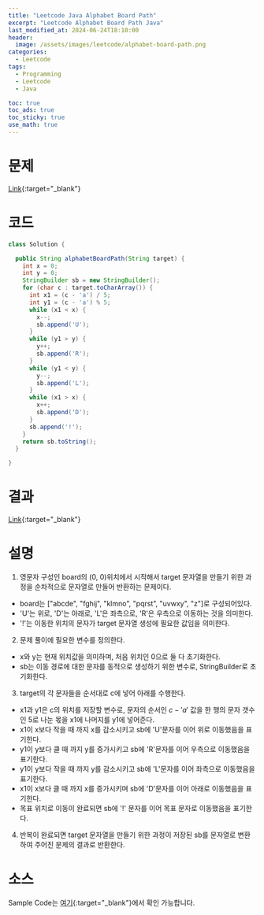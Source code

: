 ```yaml
---
title: "Leetcode Java Alphabet Board Path"
excerpt: "Leetcode Alphabet Board Path Java"
last_modified_at: 2024-06-24T18:10:00
header:
  image: /assets/images/leetcode/alphabet-board-path.png
categories:
  - Leetcode
tags:
  - Programming
  - Leetcode
  - Java

toc: true
toc_ads: true
toc_sticky: true
use_math: true
---
```

# 문제
[Link](https://leetcode.com/problems/alphabet-board-path/){:target="_blank"}

# 코드
```java
class Solution {

  public String alphabetBoardPath(String target) {
    int x = 0;
    int y = 0;
    StringBuilder sb = new StringBuilder();
    for (char c : target.toCharArray()) {
      int x1 = (c - 'a') / 5;
      int y1 = (c - 'a') % 5;
      while (x1 < x) {
        x--;
        sb.append('U');
      }
      while (y1 > y) {
        y++;
        sb.append('R');
      }
      while (y1 < y) {
        y--;
        sb.append('L');
      }
      while (x1 > x) {
        x++;
        sb.append('D');
      }
      sb.append('!');
    }
    return sb.toString();
  }

}
```

# 결과
[Link](https://leetcode.com/problems/alphabet-board-path/submissions/1298562896/){:target="_blank"}

# 설명
1. 영문자 구성인 board의 (0, 0)위치에서 시작해서 target 문자열을 만들기 위한 과정을 순차적으로 문자열로 만들어 반환하는 문제이다.
- board는 ["abcde", "fghij", "klmno", "pqrst", "uvwxy", "z"]로 구성되어있다.
- 'U'는 위로, 'D'는 아래로, 'L'은 좌측으로, 'R'은 우측으로 이동하는 것을 의미한다.
- '!'는 이동한 위치의 문자가 target 문자열 생성에 필요한 값임을 의미한다.

2. 문제 풀이에 필요한 변수를 정의한다.
- x와 y는 현재 위치값을 의미하며, 처음 위치인 0으로 둘 다 초기화한다.
- sb는 이동 경로에 대한 문자를 동적으로 생성하기 위한 변수로, StringBuilder로 초기화한다.

3. target의 각 문자들을 순서대로 c에 넣어 아래를 수행한다.
- x1과 y1은 c의 위치를 저장할 변수로, 문자의 순서인 $c - 'a'$ 값을 한 행의 문자 갯수인 5로 나눈 몫을 x1에 나머지를 y1에 넣어준다.
- x1이 x보다 작을 때 까지 x를 감소시키고 sb에 'U'문자를 이어 위로 이동했음을 표기한다.
- y1이 y보다 클 때 까지 y를 증가시키고 sb에 'R'문자를 이어 우측으로 이동했음을 표기한다.
- y1이 y보다 작을 때 까지 y를 감소시키고 sb에 'L'문자를 이어 좌측으로 이동했음을 표기한다.
- x1이 x보다 클 때 까지 x를 증가시키며 sb에 'D'문자를 이어 아래로 이동했음을 표기한다.
- 목표 위치로 이동이 완료되면 sb에 '!' 문자를 이어 목표 문자로 이동했음을 표기한다.

4. 반복이 완료되면 target 문자열을 만들기 위한 과정이 저장된 sb를 문자열로 변환하여 주어진 문제의 결과로 반환한다.

# 소스
Sample Code는 [여기](https://github.com/GracefulSoul/leetcode/blob/master/src/main/java/gracefulsoul/problems/MaximumOfAbsoluteValueExpression.java){:target="_blank"}에서 확인 가능합니다.